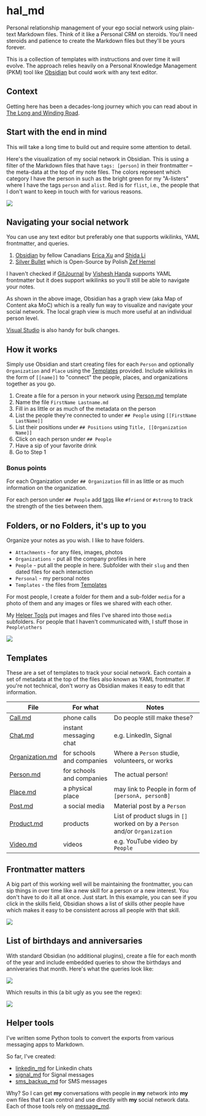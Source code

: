 # hal_md

Personal relationship management of your ego social network using plain-text Markdown files. Think of it like a Personal CRM on steroids. You'll need steroids and patience to create the Markdown files but they'll be yours forever.

This is a collection of templates with instructions and over time it will evolve. The approach relies heavily on a Personal Knowledge Management (PKM) tool like [Obsidian](https://obsidian.md/) but could work with any text editor.

## Context

Getting here has been a decades-long journey which you can read about in [The Long and Winding Road](docs/journey.md).

## Start with the end in mind

This will take a long time to build out and require some attention to detail. 

Here's the visualization of my social network in Obsidian. This is using a filter of the Markdown files that have `tags: [person]` in their frontmatter – the meta-data at the top of my note files. The colors represent which category I have the person in such as the bright green for my "A-listers" where I have the tags `person` and `alist`. Red is for `flist`, i.e., the people that I don't want to keep in touch with for various reasons.

![](media/mynetwork.png)

## Navigating your social network

You can use any text editor but preferably one that supports wikilinks, YAML frontmatter, and queries. 

1. [Obsidian](https://obsidian.md/) by fellow Canadians [Erica Xu](https://github.com/ericaxu) and [Shida Li](https://github.com/lishid)
2. [Silver Bullet](https://github.com/silverbulletmd) which is Open-Source by Polish [Zef Hemel](https://github.com/zefhemel)

I haven't checked if [GitJournal](https://github.com/GitJournal/GitJournal) by [Vishesh Handa](https://www.linkedin.com/in/visheshhanda/) supports YAML frontmatter but it does support wikilinks so you'll still be able to navigate your notes.

As shown in the above image, Obsidian has a graph view (aka Map of Content aka MoC) which is a really fun way to visualize and navigate your social network. The local graph view is much more useful at an individual person level. 

[Visual Studio](https://visualstudio.microsoft.com/) is also handy for bulk changes.

## How it works

Simply use Obsidian and start creating files for each `Person` and optionally `Organization` and `Place` using the [Templates](#templates)  provided. Include wikilinks in the form of `[[name]]` to "connect" the people, places, and organizations together as you go. 

1. Create a file for a person in your network using [Person.md](templates/Person.md) template
2. Name the file `FirstName Lastname.md`
3. Fill in as little or as much of the metadata on the person
4. List the people they're connected to under `## People` using `[[FirstName LastName]]` 
5. List their positions under `## Positions` using `Title, [[Organization Name]]` 
6. Click on each person under `## People`
7. Have a sip of your favorite drink
8. Go to Step 1

### Bonus points

For each Organization under `## Organization` fill in as little or as much information on the organization.

For each person under `## People` add [tags](docs/tags.md) like `#friend` or `#strong` to track the strength of the ties between them.

## Folders, or no Folders, it's up to you

Organize your notes as you wish. I like to have folders.

- `Attachments` - for any files, images, photos
- `Organizations` - put all the company profiles in here
- `People` - put all the people in here. Subfolder with their `slug` and then dated files for each interaction
- `Personal` - my personal notes
- `Templates` - the files from [Templates](#templates) 

For most people, I create a folder for them and a sub-folder `media` for a photo of them and any images or files we shared with each other. 

My [Helper Tools](#helper-tools) put images and files I've shared into those `media` subfolders. For people that I haven't communicated with, I stuff those in `People\others` 

![](media/obsidian_folders.png)

## Templates

These are a set of templates to track your social network. Each contain a set of metadata at the top of the files also known as YAML frontmatter. If you're not technical, don't worry as Obsidian makes it easy to edit that information.

File | For what | Notes
---|---|---
[Call.md](templates/Call.md) | phone calls | Do people still make these?
[Chat.md](templates/Chat.md) | instant messaging chat | e.g. LinkedIn, Signal
[Organization.md](templates/Organization.md) | for schools and companies | Where a `Person` studie, volunteers, or works
[Person.md](templates/Person.md) | for schools and companies | The actual person!
[Place.md](templates/Place.md) | a physical place | may link to People in form of `[personA, personB]`
[Post.md](templates/Post.md) | a social media  | Material post by a `Person` 
[Product.md](templates/Product.md)| products | List of product slugs in `[]` worked on by a `Person` and/or `Organization`
[Video.md](templates/Video.md) |  videos | e.g. YouTube video by `People`

## Frontmatter matters

A big part of this working well will be maintaining the frontmatter, you can sip things in over time like a new skill for a person or a new interest. You don't have to do it all at once. Just start. In this example, you can see if you click in the skills field, Obsidian shows a list of skills other people have which makes it easy to be consistent across all people with that skill.

![](media/SpongeBob_frontmatter.png)

## List of birthdays and anniversaries

With standard Obsidian (no additional plugins), create a file for each month of the year and include embedded queries to show the birthdays and anniveraries that month. Here's what the queries look like:

![](media/anniversary_and_birthday_query.png)

Which results in this (a bit ugly as you see the regex):

![](media/inline_query.png)

## Helper tools

I've written some Python tools to convert the exports from various messaging apps to Markdown. 

So far, I've created:

- [linkedin_md](https://github.com/thephm/linkedin_md) for Linkedin chats
- [signal_md](https://github.com/thephm/signal_md) for Signal messages
- [sms_backup_md](https://github.com/thephm/sms_backup_md) for SMS messages

Why? So I can get **my** conversations with people in **my** network into **my** own files that **I** can control and use directly with **my** social network data. Each of those tools rely on [message_md](https://github.com/thephm/message_md).


